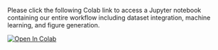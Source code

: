 Please click the following Colab link to access a Jupyter notebook containing our entire workflow including dataset integration, machine learning, and figure generation.

[![Open In Colab](https://colab.research.google.com/assets/colab-badge.svg)](https://drive.google.com/file/d/1chJkAJvymW2c6JGepO6Iy3A6d2NhxaOD/view?usp=sharing)
